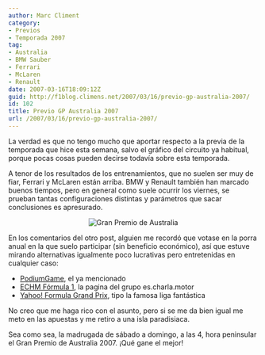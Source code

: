 ```yaml
---
author: Marc Climent
category:
- Previos
- Temporada 2007
tag:
- Australia
- BMW Sauber
- Ferrari
- McLaren
- Renault
date: 2007-03-16T18:09:12Z
guid: http://f1blog.climens.net/2007/03/16/previo-gp-australia-2007/
id: 102
title: Previo GP Australia 2007
url: /2007/03/16/previo-gp-australia-2007/
---
```


La verdad es que no tengo mucho que aportar respecto a la previa de la temporada que hice esta semana, salvo el gráfico del circuito ya habitual, porque pocas cosas pueden decirse todavía sobre esta temporada.

A tenor de los resultados de los entrenamientos, que no suelen ser muy de fiar, Ferrari y McLaren están arriba. BMW y Renault también han marcado buenos tiempos, pero en general como suele ocurrir los viernes, se prueban tantas configuraciones distintas y parámetros que sacar conclusiones es apresurado.

<p align="center">
  <img src="http://f1blog.climens.net/files/2007/03/australia1.png" alt="Gran Premio de Australia" />
</p>

En los comentarios del otro post, alguien me recordó que votase en la porra anual en la que suelo participar (sin beneficio económico), así que estuve mirando alternativas igualmente poco lucrativas pero entretenidas en cualquier caso:

  * [PodiumGame](http://www.podiumgame.com/PodiumGame/), el ya mencionado
  * [ECHM Fórmula 1](http://formula1.escharlamotor.org/), la pagina del grupo es.charla.motor
  * [Yahoo! Formula Grand Prix](http://es.f1.fantasysports.yahoo.com/), tipo la famosa liga fantástica

No creo que me haga rico con el asunto, pero si se me da bien igual me meto en las apuestas y me retiro a una isla paradisiaca.

Sea como sea, la madrugada de sábado a domingo, a las 4, hora peninsular el Gran Premio de Australia 2007. ¡Qué gane el mejor!